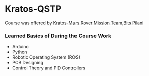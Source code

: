 # Kratos-QSTP
Course was offered by [Kratos-Mars Rover Mission Team,Bits Pilani](https://kratosbitsgoa.com)

### Learned Basics of During the Course Work 
* Arduino 
* Python 
* Robotic Operating System (ROS)
* PCB Designing  
* Control Theory and  PID Controllers

